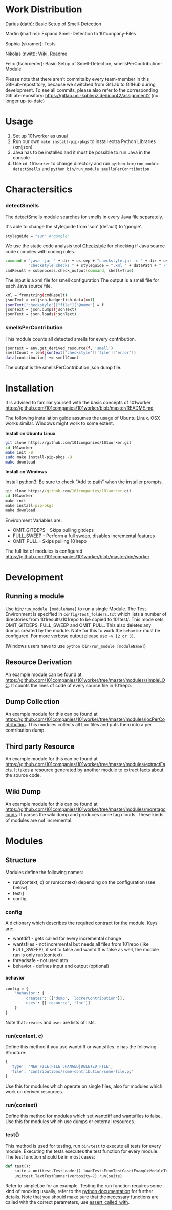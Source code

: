 
# Work Distribution

Darius (dath): Basic Setup of Smell-Detection

Martin (martins): Expand Smell-Detection to 101conpany-Files

Sophia (skramer): Tests

Nikolas (nwitt): Wiki, Readme

Felix (fschroeder): Basic Setup of Smell-Detection, smellsPerContribution-Module

Please note that there aren't commits by every team-member in this GitHub-repostitory, because we switched from GitLab to GitHub during development. To see all commits, please also refer to the corresponding GitLab-repository: https://gitlab.uni-koblenz.de/licor42/assignment2 (no longer up-to-date)


# Usage

1. Set up 101worker as usual
2. Run our own ```make install-pip-pkgs``` to install extra Python Libraries (xmljson)
3. Java has to be installed and it must be possible to run Java in the console
4. Use ```cd 101worker``` to change directory and run ```python bin/run_module detectSmells``` and ```python bin/run_module smellsPerConrtibution```


# Charactersitics

### detectSmells

The detectSmells module searches for smells in every Java file separately.

It's able to change the styleguide from 'sun' (default) to 'google'.
```bash
styleguide = "sun" #"google"
```

We use the static code analysis tool [Checkstyle](http://checkstyle.sourceforge.net "Checkstyle Website") for checking if Java source code compiles with coding rules.
```bash
command = "java -jar " + dir + os.sep + "checkstyle.jar -c " + dir + os.sep + 
          "checkstyle_checks_" + styleguide + ".xml " + dataPath + " -f xml"
cmdResult = subprocess.check_output(command, shell=True)
```

The input is a xml file for smell configuration
The output is a smell file for each Java source file.
```bash
xml = fromstring(cmdResult)
jsonText = xmljson.badgerfish.data(xml)
jsonText["checkstyle"]["file"]["@name"] = f
jsonText = json.dumps(jsonText)
jsonText = json.loads(jsonText)
```

### smellsPerContribution

This module counts all detected smells for every contribution.

```bash
jsontext = env.get_derived_resource(f, 'smell')
smellCount = len(jsontext['checkstyle']['file']['error'])
data[contribution] += smellCount
```

The output is the smellsPerContribution.json dump file.


# Installation

It is advised to familiar yourself with the basic concepts of 101worker
https://github.com/101companies/101worker/blob/master/README.md

The following installation guide assumes the usage of Ubuntu Linux.
OSX works similar.
Windows might work to some extent.

**Install on Ubuntu Linux**

```bash
git clone https://github.com/101companies/101worker.git
cd 101worker
make init -B
sudo make install-pip-pkgs -B
make download
```

**Install on Windows**

Install [python3](https://www.python.org/downloads/release/python-351/). Be sure to check "Add to path" when the installer prompts.

```cmd
git clone https://github.com/101companies/101worker.git
cd 101worker
make init
make install-pip-pkgs
make download
```

Environment Variables are:

* OMIT_GITDEPS - Skips pulling gitdeps
* FULL_SWEEP - Perform a full sweep, disables incremental features
* OMIT_PULL - Skips pulling 101repo

The full list of modules is configured
https://github.com/101companies/101worker/blob/master/bin/worker

# Development

## Running a module
Use `bin/run_module [moduleName]` to run a single Module. The Test-Environment
is specified in `config/test_folders.txt` which lists a number of directories
from 101results/101repo to be copied to 101test/. This mode sets OMIT_GITDEPS,
FULL_SWEEP and OMIT_PULL. This also deletes any dumps created by the module.
Note for this to work the `behavior` must be configured. For more verbose output
please use `-v [2 or 3]`.

(Windows users have to use `python bin/run_module [moduleName]`)

## Resource Derivation

An example module can be found at https://github.com/101companies/101worker/tree/master/modules/simpleLOC.
It counts the lines of code of every source file in 101repo.

## Dump Collection

An example module for this can be found at https://github.com/101companies/101worker/tree/master/modules/locPerContribution. This modules collects all Loc files and puts them into a per contribution dump.

## Third party Resource
An example module for this can be found at
https://github.com/101companies/101worker/tree/master/modules/extractFacts.
It takes a resource generated by another module to extract facts about the
source code.

## Wiki Dump
An example module for this can be found at
https://github.com/101companies/101worker/tree/master/modules/moretagclouds.
It parses the wiki dump and produces some tag clouds. These kinds of modules
are not incremental.

# Modules

## Structure

Modules define the following names:

* run(context, c) or run(context) depending on the configuration (see below).
* test()
* config

### config

A dictionary which describes the required contract for the module. Keys are:
* wantdiff   - gets called for every incremental change
* wantsfiles - not incremental but needs all files from 101repo (like FULL_SWEEP), if set to false and wantdiff is false as well, the module run is only run(context)
* threadsafe - not used atm
* behavior - defines input and output (optional)

#### behavior

```python
config = {
    'behavior': {
        'creates': [['dump', 'locPerContribution']],
        'uses': [['resource', 'loc']]
    }
}
```
Note that `creates` and `uses` are lists of lists.

### run(context, c)

Define this method if you use wantdiff or wantsfiles. c has the following Structure:
```python
{
  'type': 'NEW_FILE|FILE_CHANGED|DELETED_FILE',
  'file': 'contributions/some-contribution/some-file.py'
}
```
Use this for modules which operate on single files, also for modules which work on derived resources.

### run(context)

Define this method for modules which set wantdiff and wantsfiles to false.
Use this for modules which use dumps or external resources.

### test()

This method is used for testing, run `bin/test` to execute all tests for every module. Executing the tests executes the test function for every module. The test function should be in most cases:

```python
def test():
    suite = unittest.TestLoader().loadTestsFromTestCase(ExampleModuleTest)
    unittest.TextTestRunner(verbosity=2).run(suite)
```

Refer to simpleLoc for an example. Testing the run function requires some kind of mocking usually, refer to the [python documentation](https://docs.python.org/3/library/unittest.mock.html) for further details. Note that you should make sure that the necessary functions are called with the correct parameters, use [assert_called_with](https://docs.python.org/3/library/unittest.mock.html#unittest.mock.Mock.assert_called_with).

